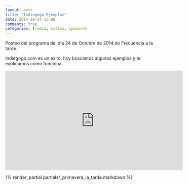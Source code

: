 ```yaml
---
layout: post
title: "Indiegogo Ejemplos"
date: 2014-10-24 13:00
comments: true
categories: [radio, sitios, spanish]
---
```


Posteo del programa del día 24 de Octubre de 2014 de Frecuencia a la tarde.

Indiegogo.com es un exito, hoy búscamos algunos ejemplos y te
explicamos como funciona.

<iframe width="560" height="315" src="https://www.youtube.com/watch?v=fig3htq16sc" frameborder="0" allowfullscreen></iframe>

{% render_partial partials/_primavera_la_tarde.markdown %}
